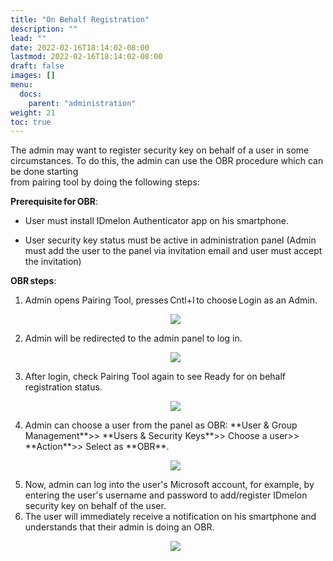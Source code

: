 ```yaml
---
title: "On Behalf Registration"
description: ""
lead: ""
date: 2022-02-16T18:14:02-08:00
lastmod: 2022-02-16T18:14:02-08:00
draft: false
images: []
menu:
  docs:
    parent: "administration"
weight: 21
toc: true
---
```


The admin may want to register security key on behalf of a user in some circumstances. To do this, the admin can use the OBR procedure which can be done starting  
from pairing tool by doing the following steps:

**Prerequisite for OBR**:

- User must install IDmelon Authenticator app on his smartphone.

- User security key status must be active in administration panel (Admin must add the user to the panel via invitation email and user must accept the invitation)

**OBR steps**:
<ol>
<li> Admin opens Pairing Tool, presses Cntl+I to choose Login as an Admin.</li>
<p align="center">
<img src="/images/vendor/Panel/OBR_1.png">
</p>

<li> Admin will be redirected to the admin panel to log in.</li>

<p align="center">
<img src="/images/vendor/Panel/OBR_2.png">
</p>

<li>After login, check Pairing Tool again to see Ready for on behalf registration status.</li>

<p align="center">
<img src="/images/vendor/Panel/OBR_3.png">
</p>

<li>Admin can choose a user from the panel as OBR: **User & Group Management**>> **Users & Security Keys**>> Choose a user>> **Action**>> Select as **OBR**.</li>

<p align="center">
<img src="/images/vendor/Panel/OBR_4.png">
</p>

<li>Now, admin can log into the user's Microsoft account, for example, by entering the user's username and password to add/register IDmelon security key on behalf of
the user.</li>

<li>The user will immediately receive a notification on his smartphone and understands that their admin is doing an OBR.</li>

<p align="center">
<img src="/images/vendor/Panel/OBR_5.png">
</p>
</ol>
